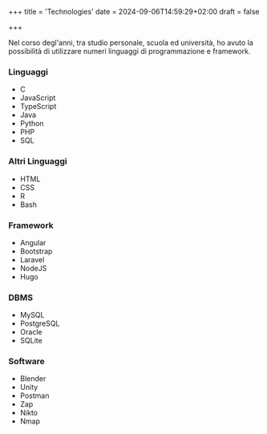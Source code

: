 +++
title = 'Technologies'
date = 2024-09-06T14:59:29+02:00
draft = false

+++

Nel corso degl'anni, tra studio personale, scuola ed università, ho avuto la possibilità di utilizzare numeri linguaggi di programmazione e framework.
### Linguaggi
- C
- JavaScript
- TypeScript
- Java
- Python
- PHP
- SQL
### Altri Linguaggi
- HTML
- CSS
- R
- Bash
### Framework
- Angular
- Bootstrap
- Laravel
- NodeJS
- Hugo
### DBMS
- MySQL
- PostgreSQL
- Oracle
- SQLite
### Software
- Blender
- Unity
- Postman
- Zap
- Nikto
- Nmap